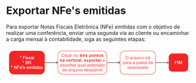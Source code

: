# Exportar NFe's emitidas

Para exportar Notas Fiscais Eletrônica (NFe) emitidas com o objetivo de realizar uma conferência, enviar uma segunda via ao cliente ou encaminhar a carga mensal à contabilidade, siga as seguintes etapas:

![Exporte NF emitidas](dfeNfeProcOutOpDownload.png)
